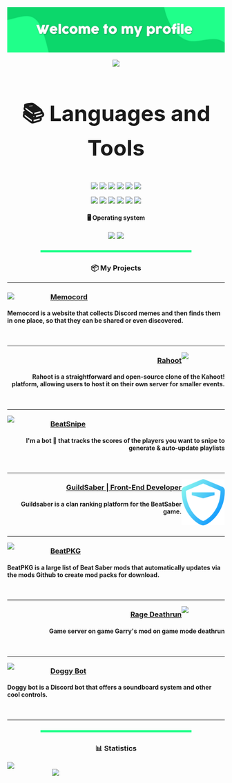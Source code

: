 <img src="https://github.com/Ralex91/Ralex91/blob/main/banner.jpg?raw=true">
<p align="center">
    <img src="https://api.visitorbadge.io/api/visitors?path=https%3A%2F%2Fgithub.com%2FRalex91%2FRalex91&countColor=%2337d67a">
</p>

<h3 style="font-size: 50px;" align="center">📚 Languages and Tools</h3>

<p align="center">
    <img src="https://img.shields.io/badge/javascript-%23323330.svg?style=for-the-badge&logo=javascript">
    <img src="https://img.shields.io/badge/TypeScript-3178c6?style=for-the-badge&logo=typescript&logoColor=white">
    <img src="https://img.shields.io/badge/node.js-6DA55F?style=for-the-badge&logo=node.js&logoColor=white">
    <img src="https://img.shields.io/badge/html5-%23E34F26.svg?style=for-the-badge&logo=html5&logoColor=white">
    <img src="https://img.shields.io/badge/css3-%231572B6.svg?style=for-the-badge&logo=css3&logoColor=white">
    <img src="https://img.shields.io/badge/Gmod%20Lua-4f33ff?style=for-the-badge&logo=lua&logoColor=white">
</p>

<p align="center">
    <img src="https://img.shields.io/badge/npm-%23CB3837.svg?&style=for-the-badge&logo=npm&logoColor=white">
    <img src="https://img.shields.io/badge/Visual%20Studio%20Code-0078d7.svg?&style=for-the-badge&logo=visual-studio-code&logoColor=white">
    <img src="https://img.shields.io/badge/puppeteer-0d2f26?style=for-the-badge&logo=puppeteer">
    <img src="https://img.shields.io/badge/REACT-149eca?style=for-the-badge&logo=react&logoColor=white">
    <img src="https://img.shields.io/badge/Stylus-9cbf1f.svg?&style=for-the-badge&logo=stylus&logoColor=white">
    <img src="https://img.shields.io/badge/electron-A2ECFB.svg?style=for-the-badge&logo=electron&logoColor=black">
</p>

<h4 align="center" > 🖥 Operating system</h4>

<p align="center">
    <img src="https://img.shields.io/badge/Debian-d70a53.svg?&style=for-the-badge&logo=debian&logoColor=white">
    <img src="https://img.shields.io/badge/Windows-33a8ff.svg?&style=for-the-badge&logo=windows&logoColor=white">
</p>

<p align="center">
    <img src="https://github.com/Ralex91/Ralex91/blob/main/bars.jpg?raw=true">
</p>

<h3 align="center">📦 My Projects </h3>

<hr>

<div>
<p>
  <img width="100" align="left" src="https://memocord.me/cdn/img/favicon.jpg">
                                                                            
  <h3>
      <a href="https://memocord.me"> Memocord </a>
  </h3>
  <h4>Memocord is a website that collects Discord memes and then finds them in one place, so that they can be shared or even discovered.</h4>                                                               
</p>

<br>
<hr>
<p>
    <img width="100" align="right" src="https://raw.githubusercontent.com/Ralex91/Rahoot/main/public/icon.svg">
    <h3 align="right">
        <a href="https://github.com/Ralex91/Rahoot"> Rahoot </a>
    </h3>
    <h4 align="right">Rahoot is a straightforward and open-source clone of the Kahoot! platform, allowing users to host it on their own server for smaller events. </h4>
</p>

<br>
<hr>

<p>
    <img width="100" align="left" src="https://cdn.discordapp.com/avatars/1151103217921425440/4e07491b5b2065348bf2556f4935c993.png?size=1024">
    <h3 align="left">
        <a href="https://github.com/Ralex91/BeatSnipe"> BeatSnipe </a>
    </h3>
    <h4 align="right">I'm a bot 🤖 that tracks the scores of the players you want to snipe to generate & auto-update playlists</h4>
</p>

<br>
<hr>
<p>
  <img width="100" align="right" src="https://github.com/GuildSaber/GuildSaber_Website/blob/main/public/gsLogo.svg">
                                                                            
  <h3 align="right">
      <a href="https://github.com/GuildSaber/GuildSaber_Website"> GuildSaber | Front-End Developer</a>
  </h3>
  <h4 align="right">Guildsaber is a clan ranking platform for the BeatSaber game.</h4>                                                               
</p>

<br>
<hr>

<p>
    <img width="100" align="left" src="https://beatpkg.ralex.app/assets/img/logo.png">
    <h3 align="left">
        <a href="https://beatpkg.ralex.app"> BeatPKG </a>
    </h3>
    <h4 align="left">BeatPKG is a large list of Beat Saber mods that automatically updates via the mods Github to create mod packs for download.</h4>
</p>

<br>
<hr>

<p>
    <img width="100" align="right" src="https://media.discordapp.net/attachments/461282436899405824/461282784116342794/discord_dr.png?width=676&height=676">
    <h3 align="right" >
        <a href="https://rage-deathrun.tk/"> Rage Deathrun </a>
    </h3>
    <h4 align="right">Game server on game Garry's mod on game mode deathrun</h4>
</p>

<br>
<hr>

<p>
    <img width="100" align="left" src="https://ralex.app/assets/img/doggy.png">
    <h3 align="left">
        <a href="https://doggy.ralex.app/"> Doggy Bot </a>
    </h3>
    <h4 align="left">Doggy bot is a Discord bot that offers a soundboard system and other cool controls.</h4>
</p>

<br>

<hr>

<p align="center">
    <img src="https://github.com/Ralex91/Ralex91/blob/main/bars.jpg?raw=true">
</p>

<h3 align="center">📊 Statistics</h3>
<div float="center">
    <img align="left" width="400" src="https://github-readme-stats.vercel.app/api/top-langs/?username=Ralex91&layout=compact&hide=assembly,tex,roff">
    <img align="right" width="400" src="https://github-readme-stats.vercel.app/api?username=Ralex91&show_icons=true">
</div>
